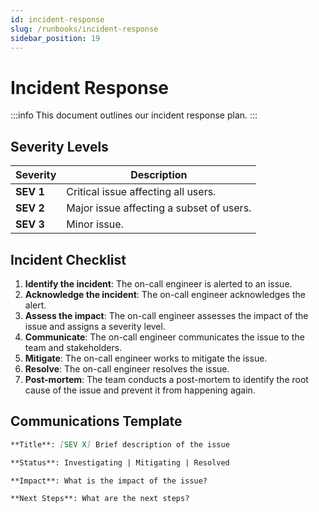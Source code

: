 ```yaml
---
id: incident-response
slug: /runbooks/incident-response
sidebar_position: 19
---
```


# Incident Response

:::info This document outlines our incident response plan. :::

## Severity Levels

| Severity  | Description                              |
| --------- | ---------------------------------------- |
| **SEV 1** | Critical issue affecting all users.      |
| **SEV 2** | Major issue affecting a subset of users. |
| **SEV 3** | Minor issue.                             |

## Incident Checklist

1.  **Identify the incident**: The on-call engineer is alerted to an issue.
2.  **Acknowledge the incident**: The on-call engineer acknowledges the alert.
3.  **Assess the impact**: The on-call engineer assesses the impact of the issue and assigns a severity level.
4.  **Communicate**: The on-call engineer communicates the issue to the team and stakeholders.
5.  **Mitigate**: The on-call engineer works to mitigate the issue.
6.  **Resolve**: The on-call engineer resolves the issue.
7.  **Post-mortem**: The team conducts a post-mortem to identify the root cause of the issue and prevent it from happening again.

## Communications Template

```markdown title="Incident Communication Template"
**Title**: [SEV X] Brief description of the issue

**Status**: Investigating | Mitigating | Resolved

**Impact**: What is the impact of the issue?

**Next Steps**: What are the next steps?
```
